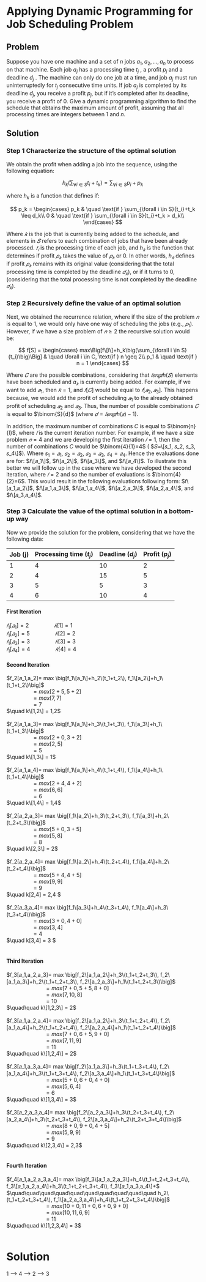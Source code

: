 # Applying Dynamic Programming for Job Scheduling Problem

## Problem

Suppose you have one machine and a set of $n$ jobs $a_1, a_2, ..., a_n$ to process on that machine. 
Each job $a_j$ has a processing time $t_j$ , a profit $p_j$ and a deadline $d_j$ . The machine can only do
one job at a time, and job $a_j$ must run uninterruptedly for $t_j$ consecutive time units. If 
job $a_j$ is completed by its deadline $d_j$, you receive a profit $p_j$, but if it’s completed after 
its deadline, you receive a profit of $0$. Give a dynamic programming algorithm to find the 
schedule that obtains the maximum amount of profit, assuming that all processing times are 
integers between $1$ and $n$.

## Solution
### Step 1 Characterize the structure of the optimal solution

We obtain the profit when adding a job into the sequence, using the following equation:

$$ h_k\big(\sum_{\forall i \in S}{t_i}+t_k\big)=\sum_{\forall i \in S}{p_i}+p_k$$

where $h_k$ is a function that defines if:

$$
p_k =
  \begin{cases}
    p_k       & \quad \text{if } \sum_{\forall i \in S}{t_i}+t_k \leq d_k\\
    0  & \quad \text{if } \sum_{\forall i \in S}{t_i}+t_k > d_k\\
  \end{cases}
$$

Where $𝑘$ is the job that is currently being added to the schedule, and elements in $𝑆$ refers to each
combination of jobs that have been already processed. $𝑡_𝑖$ is the processing time of each job, and $h_𝑘$ 
is the function that determines if profit $𝑝_𝑘$ takes the value of $𝑝_𝑘$ or 0. In other words, $h_𝑘$ defines if profit $𝑝_𝑘$ 
remains with its original value (considering that the total processing time is completed by the deadline $𝑑_𝑘$), 
or if it turns to $0$, (considering that the total processing time is not completed by the deadline $𝑑_𝑘$).

### Step 2 Recursively define the value of an optimal solution
Next, we obtained the recurrence relation, where if the size of the problem $𝑛$ is equal to $1$, we would only have 
one way of scheduling the jobs (e.g., $𝑝_1$). However, if we have a size problem of $𝑛 \geq 2$ the recursive solution would be:

$$ 
f[S] =
\begin{cases}
max\Big[f\[i\]+h_k\big(\sum_{\forall i \in S}{t_i}\big)\Big]  & \quad \forall i \in C, \text{if } n \geq 2\\
p_1 & \quad \text{if } n = 1
\end{cases}
$$

Where $𝐶$ are the possible combinations, considering that $𝑙𝑒𝑛𝑔𝑡h(𝑆)$ elements have been scheduled
and $a_𝑘$ is currently being added. For example, if we want to add $𝑎_1$, then $𝑘 = 1$, and $𝑓[𝐶]$ would be equal to $𝑓[𝑎_2, 𝑎_3]$. 
This happens because, we would add 
the profit of scheduling $𝑎_1$ to the already obtained profit of scheduling $𝑎_2$ and $𝑎_3$. Thus, the number of
possible combinations $𝐶$ is equal to $\binom{S}{d}$ (where $𝑑=𝑙𝑒𝑛𝑔𝑡h(𝑠) − 1$).

In addition, the maximum number of combinations $C$ is equal to $\binom{n}{l}$, where $𝑙$ is the current iteration number. 
For example, if we have a size problem $𝑛 = 4$ and we are developing the first iteration $𝑙 = 1$, then the number of combinations $C$
would be $\binom{4}{1}=4$ ( $𝑆=\[𝑠_1, 𝑠_2, 𝑠_3, 𝑠_4\]$). Where $s_1 = 𝑎_1$, $𝑠_2 =𝑎_2$, $𝑠_3 =𝑎_3$, $𝑠_4 =𝑎_4$. Hence the evaluations 
done are for: $𝑓\[𝑎_1\]$, $𝑓\[𝑎_2\]$, $𝑓\[𝑎_3\]$, and $𝑓\[𝑎_4\]$.
To illustrate this better we will follow up in the case where we have developed the second iteration, where $𝑙 = 2$ and so the number of 
evaluations is $\binom{4}{2}=6$. This would result in the following evaluations
following form: $𝑓\[𝑎_1,𝑎_2\]$, $𝑓\[𝑎_1,𝑎_3\]$, $𝑓\[𝑎_1,𝑎_4\]$, $𝑓\[𝑎_2,𝑎_3\]$, $𝑓\[𝑎_2,𝑎_4\]$, and $𝑓\[𝑎_3,𝑎_4\]$.

### Step 3 Calculate the value of the optimal solution in a bottom-up way
Now we provide the solution for the problem, considering that we have the following data:

Job (j) | Processing time ($t_j$) | Deadline ($d_j$) | Profit ($p_j$) |
--- | --- | --- | --- |
1 | 4 | 10 | 2 | 
2 | 4 | 15 | 5 | 
3 | 5 | 5 | 3 | 
4 | 6 | 10 | 4 | 

#### First Iteration
$𝑓_1[𝑎_1]= 2 \quad\quad\quad\quad 𝑘[1] = 1$ <br />
$𝑓_1[𝑎_2]= 5 \quad\quad\quad\quad 𝑘[2] = 2$ <br />
$𝑓_1[𝑎_3]= 3 \quad\quad\quad\quad 𝑘[3] = 3$ <br />
$𝑓_1[𝑎_4]= 4 \quad\quad\quad\quad 𝑘[4] = 4$

#### Second Iteration
$𝑓_2[𝑎_1,a_2]= max \big[f_1\[a_1\]+h_2\(t_1+t_2\), f_1\[a_2\]+h_1\(t_1+t_2\)\big]$ <br />
$\quad\quad\quad\quad =max\big[2+5,5+2\big]$ <br />
$\quad\quad\quad\quad =max\big[7,7\big]$ <br />
$\quad\quad\quad\quad =7$<br />
$\quad k\[1,2\] = 1,2$<br />
<br />
$𝑓_2[𝑎_1,a_3]= max \big[f_1\[a_1\]+h_3\(t_1+t_3\), f_1\[a_3\]+h_1\(t_1+t_3\)\big]$ <br />
$\quad\quad\quad\quad =max\big[2+0,3+2\big]$ <br />
$\quad\quad\quad\quad =max\big[2,5\big]$ <br />
$\quad\quad\quad\quad =5$<br />
$\quad k\[1,3\] = 1$<br />
<br />
$𝑓_2[𝑎_1,a_4]= max \big[f_1\[a_1\]+h_4\(t_1+t_4\), f_1\[a_4\]+h_1\(t_1+t_4\)\big]$ <br />
$\quad\quad\quad\quad =max\big[2+4,4+2\big]$ <br />
$\quad\quad\quad\quad =max\big[6,6\big]$ <br />
$\quad\quad\quad\quad =6$<br />
$\quad k\[1,4\] = 1,4$<br />
<br />
$𝑓_2[𝑎_2,a_3]= max \big[f_1\[a_2\]+h_3\(t_2+t_3\), f_1\[a_3\]+h_2\(t_2+t_3\)\big]$ <br />
$\quad\quad\quad\quad =max\big[5+0,3+5\big]$ <br />
$\quad\quad\quad\quad =max\big[5,8\big]$ <br />
$\quad\quad\quad\quad =8$<br />
$\quad k\[2,3\] = 2$<br />
<br />
$𝑓_2[𝑎_2,a_4]= max \big[f_1\[a_2\]+h_4\(t_2+t_4\), f_1\[a_4\]+h_2\(t_2+t_4\)\big]$ <br />
$\quad\quad\quad\quad =max\big[5+4,4+5\big]$ <br />
$\quad\quad\quad\quad =max\big[9,9\big]$ <br />
$\quad\quad\quad\quad =9$<br />
$\quad k\[2,4\] = 2,4 $<br />
<br />
$𝑓_2[𝑎_3,a_4]= max \big[f_1\[a_3\]+h_4\(t_3+t_4\), f_1\[a_4\]+h_3\(t_3+t_4\)\big]$ <br />
$\quad\quad\quad\quad =max\big[3+0,4+0\big]$ <br />
$\quad\quad\quad\quad =max\big[3,4\big]$ <br />
$\quad\quad\quad\quad =4$<br />
$\quad k\[3,4\] = 3 $<br />
<br />

#### Third Iteration
$𝑓_3[𝑎_1,a_2,a_3]= max \big[f_2\[a_1,a_2\]+h_3\(t_1+t_2+t_3\), f_2\[a_1,a_3\]+h_2\(t_1+t_2+t_3\), f_2\[a_2,a_3\]+h_1\(t_1+t_2+t_3\)\big]$ <br />
$\quad\quad\quad\quad\quad\quad =max\big[7+0,5+5,8+0\big]$ <br />
$\quad\quad\quad\quad\quad\quad =max\big[7,10,8\big]$ <br />
$\quad\quad\quad\quad\quad\quad =10$<br />
$\quad\quad k\[1,2,3\] = 2$<br />
<br />
$𝑓_3[𝑎_1,a_2,a_4]= max \big[f_2\[a_1,a_2\]+h_3\(t_1+t_2+t_4\), f_2\[a_1,a_4\]+h_2\(t_1+t_2+t_4\), f_2\[a_2,a_4\]+h_1\(t_1+t_2+t_4\)\big]$ <br />
$\quad\quad\quad\quad\quad\quad =max\big[7+0,6+5,9+0\big]$ <br />
$\quad\quad\quad\quad\quad\quad =max\big[7,11,9\big]$ <br />
$\quad\quad\quad\quad\quad\quad =11$<br />
$\quad\quad k\[1,2,4\] = 2$<br />
<br />
$𝑓_3[𝑎_1,a_3,a_4]= max \big[f_2\[a_1,a_3\]+h_3\(t_1+t_3+t_4\), f_2\[a_1,a_4\]+h_3\(t_1+t_3+t_4\), f_2\[a_3,a_4\]+h_1\(t_1+t_3+t_4\)\big]$ <br />
$\quad\quad\quad\quad\quad\quad =max\big[5+0,6+0,4+0\big]$ <br />
$\quad\quad\quad\quad\quad\quad =max\big[5,6,4\big]$ <br />
$\quad\quad\quad\quad\quad\quad =6$<br />
$\quad\quad k\[1,3,4\] = 3$<br />
<br />
$𝑓_3[𝑎_2,a_3,a_4]= max \big[f_2\[a_2,a_3\]+h_3\(t_2+t_3+t_4\), f_2\[a_2,a_4\]+h_3\(t_2+t_3+t_4\), f_2\[a_3,a_4\]+h_2\(t_2+t_3+t_4\)\big]$ <br />
$\quad\quad\quad\quad\quad\quad =max\big[8+0,9+0,4+5\big]$ <br />
$\quad\quad\quad\quad\quad\quad =max\big[5,9,9\big]$ <br />
$\quad\quad\quad\quad\quad\quad =9$<br />
$\quad\quad k\[2,3,4\] = 2,3$<br />
<br />

#### Fourth Iteration
$𝑓_4[𝑎_1,a_2,a_3,a_4]= max \big[f_3\[𝑎_1,a_2,a_3\]+h_4\(t_1+t_2+t_3+t_4\), f_3\[𝑎_1,a_2,a_4\]+h_3\(t_1+t_2+t_3+t_4\), f_3\[𝑎_1,a_3,a_4\]+$ <br />
$\quad\quad\quad\quad\quad\quad\quad\quad\quad\quad h_2\(t_1+t_2+t_3+t_4\), f_1\[a_2,a_3,a_4\]+h_4\(t_1+t_2+t_3+t_4\)\big]$ <br />
$\quad\quad\quad\quad\quad\quad =max\big[10+0,11+0,6+0,9+0\big]$ <br />
$\quad\quad\quad\quad\quad\quad =max\big[10,11,6,9\big]$ <br />
$\quad\quad\quad\quad\quad\quad =11$<br />
$\quad\quad k\[1,2,3,4\] = 3$<br />
<br />

# Solution 
1 --> 4 --> 2 --> 3
